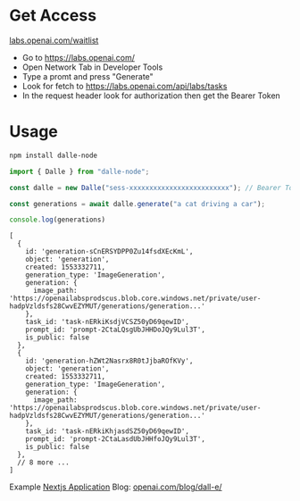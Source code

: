 # Get Access

[labs.openai.com/waitlist](https://labs.openai.com/waitlist)

- Go to https://labs.openai.com/
- Open Network Tab in Developer Tools
- Type a promt and press "Generate"
- Look for fetch to https://labs.openai.com/api/labs/tasks
- In the request header look for authorization then get the Bearer Token


# Usage
```bash
npm install dalle-node
```
```javascript
import { Dalle } from "dalle-node";

const dalle = new Dalle("sess-xxxxxxxxxxxxxxxxxxxxxxxxx"); // Bearer Token 

const generations = await dalle.generate("a cat driving a car");

console.log(generations)
```

```
[
  {
    id: 'generation-sCnERSYDPP0Zu14fsdXEcKmL',
    object: 'generation',
    created: 1553332711,
    generation_type: 'ImageGeneration',
    generation: {
      image_path: 'https://openailabsprodscus.blob.core.windows.net/private/user-hadpVzldsfs28CwvEZYMUT/generations/generation...'
    },
    task_id: 'task-nERkiKsdjVCSZ50yD69qewID',
    prompt_id: 'prompt-2CtaLQsgUbJHHDoJQy9Lul3T',
    is_public: false
  },
  {
    id: 'generation-hZWt2Nasrx8R0tJjbaROfKVy',
    object: 'generation',
    created: 1553332711,
    generation_type: 'ImageGeneration',
    generation: {
      image_path: 'https://openailabsprodscus.blob.core.windows.net/private/user-hadpVzldsfs28CwvEZYMUT/generations/generation...'
    },
    task_id: 'task-nERkiKhjasdSZ50yD69qewID',
    prompt_id: 'prompt-2CtaLasdUbJHHfoJQy9Lul3T',
    is_public: false
  },
  // 8 more ... 
]
```

Example [Nextjs Application](https://github.com/1998code/DALLE-2-App)
Blog: [openai.com/blog/dall-e/](https://openai.com/blog/dall-e/)

